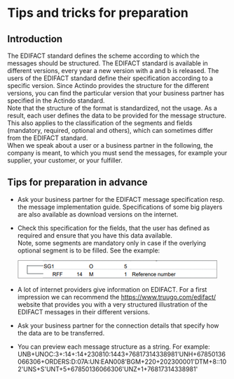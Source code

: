 # Tips and tricks for preparation

## Introduction

The EDIFACT standard defines the scheme according to which the messages should be structured. The EDIFACT standard is available in different versions, every year a new version with a and b is released. The users of the EDIFACT standard define their specification according to a specific version. Since Actindo provides the structure for the different versions, you can find the particular version that your business partner has specified in the Actindo standard.   
Note that the structure of the format is standardized, not the usage. As a result, each user defines the data to be provided for the message structure. This also applies to the classification of the segments and fields (mandatory, required, optional and others), which can sometimes differ from the EDIFACT standard.   
When we speak about a user or a business partner in the following, the company is meant, to which you must send the messages, for example your supplier, your customer, or your fulfiller.

## Tips for preparation in advance

- Ask your business partner for the EDIFACT message specification resp. the message implementation guide. Specifications of some big players are also available as download versions on the internet.

- Check this specification for the fields, that the user has defined as required and ensure that you have this data available.    
    Note, some segments are mandatory only in case if the overlying optional segment is to be filled. See the example:

    ![Mandatory segments](../../Assets/Screenshots/EDI/Overview/OptionalSegment.png "[Mandatory segments]")

- A lot of internet providers give information on EDIFACT. For a first impression we can recommend the https://www.truugo.com/edifact/ website that provides you with a very structured illustration of the EDIFACT messages in their different versions.

- Ask your business partner for the connection details that specify how the data are to be transferred.

- You can preview each message structure as a string. For example:
    UNB+UNOC:3+:14+:14+230810:1443+76817314338981'UNH+67850136066306+ORDERS:D:07A:UN:EAN008'BGM+220+202300001'DTM+8::102'UNS+S'UNT+5+67850136066306'UNZ+1+76817314338981'